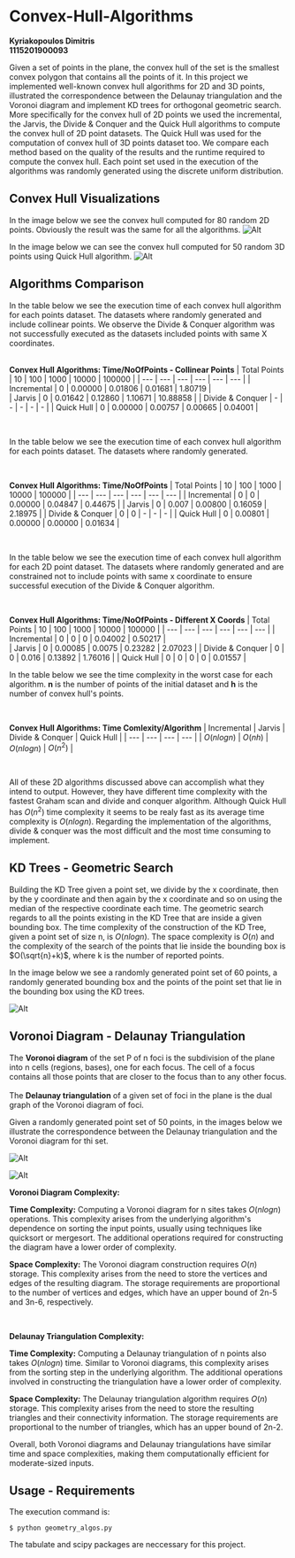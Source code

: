 # Convex-Hull-Algorithms

**Kyriakopoulos Dimitris**  
**1115201900093**


Given a set of points in the plane, the convex hull of the set is the smallest convex polygon that contains all the points of it. In this project we implemented well-known convex hull algorithms for 2D and 3D points, illustrated the correspondence between the Delaunay triangulation and the Voronoi diagram and implement KD trees for orthogonal geometric search. More specifically for the convex hull of 2D points we used the incremental, the Jarvis, the Divide & Conquer and the Quick Hull algorithms to compute the convex hull of 2D point datasets. The Quick Hull was used for the computation of convex hull of 3D points dataset too. We compare each method based on the quality of the results and the runtime required to compute the convex hull. Each point set used in the execution of the algorithms was randomly generated using the discrete uniform distribution.

## Convex Hull Visualizations
In the image below we see the convex hull computed for 80 random 2D points. Obviously the result was the same for all the algorithms.
![Alt](Figures/convex_hull_2D.png)

In the image below we can see the convex hull computed for 50 random 3D points using Quick Hull algorithm.
![Alt](Figures/3D_convex_hull.png)

## Algorithms Comparison  
In the  table below we see the execution time of each convex hull algorithm for each points dataset. The datasets where randomly generated and include collinear points. We observe the Divide & Conquer algorithm was not successfully executed as the datasets included points with same X coordinates.  
<br>

**Convex Hull Algorithms: Time/NoOfPoints - Collinear Points**
| Total Points | 10 | 100 | 1000 | 10000 | 100000 | 
| --- | --- | --- | --- | --- | --- |
| Incremental | 0 | 0.00000 | 0.01806 | 0.01681 | 1.80719 |   
| Jarvis | 0 | 0.01642 | 0.12860 | 1.10671 | 10.88858 |
| Divide & Conquer | - | - | - | - | - |
| Quick Hull | 0 | 0.00000 | 0.00757 | 0.00665 | 0.04001 |

<br>   

In the table below we see the execution time of each convex hull algorithm for each points dataset. The datasets where randomly generated.     


<br>

**Convex Hull Algorithms: Time/NoOfPoints**
| Total Points | 10 | 100 | 1000 | 10000 | 100000 |
| --- | --- | --- | --- | --- | --- |
| Incremental | 0 | 0 | 0.00000 | 0.04847 | 0.44675 |
| Jarvis | 0 | 0.007 | 0.00800 | 0.16059 | 2.18975 | 
| Divide & Conquer | 0 | 0 | - | - | - |
| Quick Hull | 0 | 0.00801 | 0.00000 | 0.00000 | 0.01634 |

<br>


In the table below we see the execution time of each convex hull algorithm for each 2D point dataset. The datasets where randomly generated and are constrained not to include points with same x coordinate to ensure successful execution of the Divide & Conquer algorithm.      


<br>

**Convex Hull Algorithms: Time/NoOfPoints - Different X Coords**
| Total Points | 10 | 100 | 1000 | 10000 | 100000 |
| --- | --- | --- | --- | --- | --- |
| Incremental | 0 | 0 | 0 | 0.04002 | 0.50217 |  
| Jarvis | 0 | 0.00085 | 0.0075 | 0.23282  | 2.07023 | 
| Divide & Conquer | 0 | 0 | 0.016 | 0.13892 | 1.76016 |
| Quick Hull | 0 | 0 | 0 | 0 | 0.01557 |
<br>


In the table below we see the time complexity in the worst case for each algorithm. **n** is the number of points of the initial dataset and **h** is the number of convex hull's points.      


<br>

**Convex Hull Algorithms: Time Comlexity/Algorithm**
| Incremental | Jarvis | Divide & Conquer | Quick Hull | 
| --- | --- | --- | --- | 
| $O(nlogn)$ | $O(nh)$ | $O(nlogn)$ | $O(n^2)$ | 

<br>

All of these 2D algorithms discussed above can accomplish what they intend to output. However, they have different time complexity with the fastest Graham scan and divide and conquer algorithm. Although Quick Hull has $O(n^2)$ time complexity it seems to be realy fast as its average time complexity is $O(nlogn)$. Regarding the implementation of the algorithms, divide & conquer was the most difficult and the most time consuming to implement.

## KD Trees - Geometric Search
Building the KD Tree given a point set, we divide by the x coordinate, then by the y coordinate and then again by the x coordinate and so on using the median of the respective coordinate each time.
The geometric search regards to all the points existing in the KD Tree that are inside a given bounding box. The time complexity of the construction of the KD Tree, given a point set of size n, is $O(nlogn)$. The space complexity is $O(n)$ and the complexity of the search of the points that lie inside the bounding box is $O(\sqrt{n}+k)$, where k is the number of reported points.

In the image below we see a randomly generated point set of 60 points, a randomly generated bounding box and the points of the point set that lie in the bounding box using the KD trees. 

![Alt](Figures/points_in_bounding_box.png)

## Voronoi Diagram - Delaunay Triangulation
The **Voronoi diagram** of the set P of n foci is the subdivision of the plane into n cells (regions, bases), one for each focus. The cell of a focus contains all those points that are closer to the focus than to any other focus.    
<br>
The **Delaunay triangulation** of a given set of foci in the plane is the dual graph of the Voronoi diagram of foci.

Given a randomly generated point set of 50 points, in the images below we illustrate the correspondence between the Delaunay triangulation and the Voronoi diagram for thi set.

![Alt](Figures/voronoi_delaunay.png)

![Alt](Figures/voronoi_delaunay_in_one.png)

**Voronoi Diagram Complexity:**   

**Time Complexity:** Computing a Voronoi diagram for n sites takes $O(nlogn)$ operations. This complexity arises from the underlying algorithm's dependence on sorting the input points, usually using techniques like quicksort or mergesort. The additional operations required for constructing the diagram have a lower order of complexity.    

**Space Complexity:** The Voronoi diagram construction requires $O(n)$ storage. This complexity arises from the need to store the vertices and edges of the resulting diagram. The storage requirements are proportional to the number of vertices and edges, which have an upper bound of 2n-5 and 3n-6, respectively.

<br>

**Delaunay Triangulation Complexity:**    

**Time Complexity:** Computing a Delaunay triangulation of n points also takes $O(nlogn)$ time. Similar to Voronoi diagrams, this complexity arises from the sorting step in the underlying algorithm. The additional operations involved in constructing the triangulation have a lower order of complexity.    

**Space Complexity:** The Delaunay triangulation algorithm requires $O(n)$ storage. This complexity arises from the need to store the resulting triangles and their connectivity information. The storage requirements are proportional to the number of triangles, which has an upper bound of 2n-2.


Overall, both Voronoi diagrams and Delaunay triangulations have similar time and space complexities, making them computationally efficient for moderate-sized inputs.

## Usage - Requirements
The execution command is: 

```
$ python geometry_algos.py
```

The tabulate and scipy packages are neccessary for this project.
